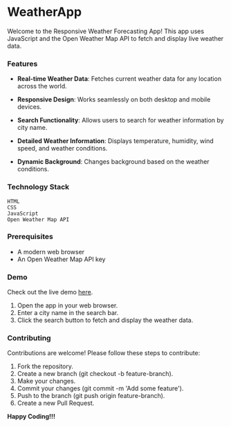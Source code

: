 # WeatherApp

Welcome to the Responsive Weather Forecasting App! This app uses JavaScript and the Open Weather Map API to fetch and display live weather data.

### Features

- **Real-time Weather Data**: Fetches current weather data for any location across the world.

- **Responsive Design**: Works seamlessly on both desktop and mobile devices.
- **Search Functionality**: Allows users to search for weather information by city name.
-  **Detailed Weather Information**: Displays temperature, humidity, wind speed, and weather conditions.
- **Dynamic Background**: Changes background based on the weather conditions.



### Technology Stack
    HTML
    CSS
    JavaScript
    Open Weather Map API

### Prerequisites
- A modern web browser
- An Open Weather Map API key 

### Demo 
Check out the live demo [here](https://sankaraxi.github.io/WeatherApp/).

1. Open the app in your web browser.
2. Enter a city name in the search bar.
3. Click the search button to fetch and display the weather data.

### Contributing

Contributions are welcome! Please follow these steps to contribute:

1. Fork the repository.
2. Create a new branch (git checkout -b feature-branch).
3. Make your changes.
4. Commit your changes (git commit -m 'Add some feature').
5. Push to the branch (git push origin feature-branch).
6. Create a new Pull Request.

**Happy Coding!!!**